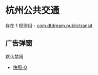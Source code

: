 # 杭州公共交通

存在 1 规则组 - [com.dtdream.publictransit](/src/apps/com.dtdream.publictransit.ts)

## 广告弹窗

默认禁用

- [快照-0](https://i.gkd.li/import/12830113)

